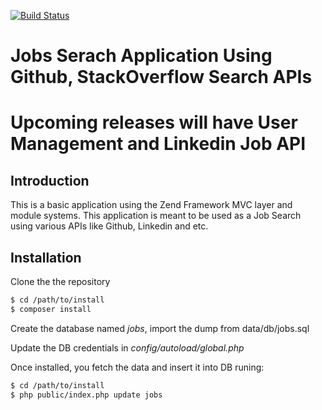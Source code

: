 [![Build Status](https://travis-ci.org/zold-io/zold.svg?branch=master)](https://travis-ci.org/zold-io/zold)

# Jobs Serach Application Using Github, StackOverflow Search APIs

# Upcoming releases will have User Management and Linkedin Job API

## Introduction

This is a basic application using the Zend Framework MVC layer and module
systems. This application is meant to be used as a Job Search using various 
APIs like Github, Linkedin and etc.

## Installation 

Clone the the repository

```bash
$ cd /path/to/install
$ composer install
```
Create the database named *jobs*, import the dump from data/db/jobs.sql

Update the DB credentials in *config/autoload/global.php*

Once installed, you fetch the data and insert it into DB runing:

```bash
$ cd /path/to/install
$ php public/index.php update jobs
```

